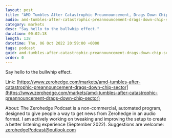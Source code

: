 ```yaml
---
layout: post
title: "AMD Tumbles After Catastrophic Preannouncement, Drags Down Chip Sector "
audio: amd-tumbles-after-catastrophic-preannouncement-drags-down-chip-sector-0
category: markets
desc: "Say hello to the bullwhip effect."
duration: 00:02:18
length: 138
datetime: Thu, 06 Oct 2022 20:59:00 +0000
tags: podcast
guid: amd-tumbles-after-catastrophic-preannouncement-drags-down-chip-sector-0
order: 0
---
```

Say hello to the bullwhip effect.

Link: [https://www.zerohedge.com/markets/amd-tumbles-after-catastrophic-preannouncement-drags-down-chip-sector](https://www.zerohedge.com/markets/amd-tumbles-after-catastrophic-preannouncement-drags-down-chip-sector)

About: The Zerohedge Podcast is a non-commercial, automated program, designed to give people a way to get news from Zerohedge in an audio format.  I am actively working on tweaking and improving the setup to create a better listening experience (September 2022).  Suggestions are welcome: [zerohedgePodcast@outlook.com](mailto:zerohedgePodcast@outlook.com)